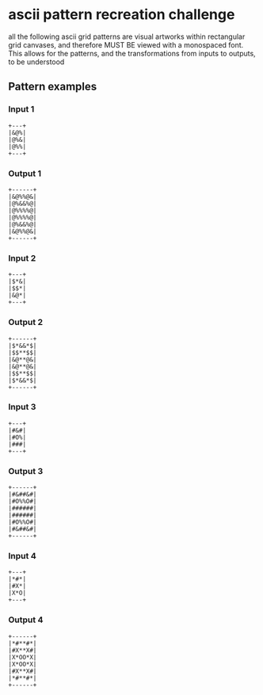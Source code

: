 # ascii pattern recreation challenge

all the following ascii grid patterns are visual artworks within rectangular grid canvases, and therefore  MUST BE viewed with a monospaced font. This allows for the patterns, and the transformations from inputs to outputs, to be understood

## Pattern examples

### Input 1
```ascii
+---+
|&@%|
|@%&|
|@%%|
+---+
```

### Output 1
```ascii
+------+
|&@%%@&|
|@%&&%@|
|@%%%%@|
|@%%%%@|
|@%&&%@|
|&@%%@&|
+------+
```

### Input 2
```ascii
+---+
|$*&|
|$$*|
|&@*|
+---+
```

### Output 2
```ascii
+------+
|$*&&*$|
|$$**$$|
|&@**@&|
|&@**@&|
|$$**$$|
|$*&&*$|
+------+
```

### Input 3
```ascii
+---+
|#&#|
|#O%|
|###|
+---+
```

### Output 3
```ascii
+------+
|#&##&#|
|#O%%O#|
|######|
|######|
|#O%%O#|
|#&##&#|
+------+
```

### Input 4
```ascii
+---+
|*#*|
|#X*|
|X*O|
+---+
```

### Output 4
```ascii
+------+
|*#**#*|
|#X**X#|
|X*OO*X|
|X*OO*X|
|#X**X#|
|*#**#*|
+------+
```

